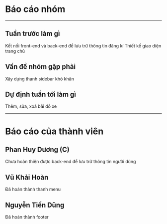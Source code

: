 # Báo cáo nhóm

---

## Tuần trước làm gì
Kết nối front-end và back-end để lưu trữ thông tin đăng kí
Thiết kế giao diện trang chủ

## Vấn đề nhóm gặp phải
Xây dựng thanh sidebar khó khăn

## Dự định tuần tới làm gì
Thêm, sửa, xoá bãi đỗ xe

---
# Báo cáo của thành viên

## Phan Huy Dương (C)   
Chưa hoàn thiện được back-end để lưu trữ thông tin người dùng

## Vũ Khải Hoàn
 Đã hoàn thành thanh menu
 
 ## Nguyễn Tiến Dũng
 Đã hoàn thành footer

